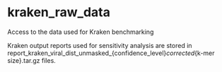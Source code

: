 # kraken_raw_data

Access to the data used for Kraken benchmarking

Kraken output reports used for sensitivity analysis are stored in report_kraken_viral_dist_unmasked_{confidence_level}_corrected_{k-mer size}.tar.gz files.

